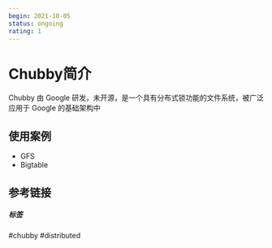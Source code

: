 ```yaml
---
begin: 2021-10-05
status: ongoing
rating: 1
---
```


# Chubby简介

Chubby 由 Google 研发，未开源，是一个具有分布式锁功能的文件系统，被广泛应用于 Google 的基础架构中


## 使用案例

- GFS  
- Bigtable

## 参考链接




##### 标签
#chubby #distributed